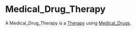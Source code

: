 # Medical_Drug_Therapy

A Medical_Drug_Therapy is a [Therapy](800012.md) using [Medical_Drugs](800007.md).